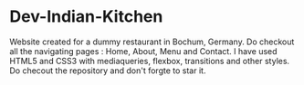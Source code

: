 # Dev-Indian-Kitchen
Website created for a dummy restaurant in Bochum, Germany. Do checkout all the navigating pages : Home, About, Menu and Contact. 
I have used HTML5  and CSS3 with mediaqueries, flexbox, transitions and other styles. Do checout the repository and don't forgte to star it.
